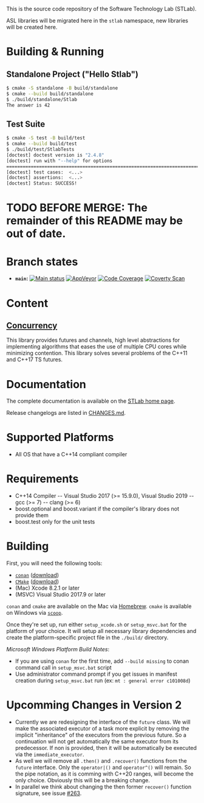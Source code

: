 This is the source code repository of the Software Technology Lab (STLab).

ASL libraries will be migrated here in the `stlab` namespace, new libraries will be created here.

# Building & Running

## Standalone Project ("Hello Stlab")

```bash
$ cmake -S standalone -B build/standalone
$ cmake --build build/standalone
$ ./build/standalone/Stlab
The answer is 42
```

## Test Suite

```bash
$ cmake -S test -B build/test
$ cmake --build build/test
$ ./build/test/StlabTests
[doctest] doctest version is "2.4.8"
[doctest] run with "--help" for options
===============================================================================
[doctest] test cases:  <...>
[doctest] assertions:  <...>
[doctest] Status: SUCCESS!
```

# TODO BEFORE MERGE: The remainder of this README may be out of date. 

# Branch states

- **`main`:**
[![Main status](https://github.com/stlab/libraries/actions/workflows/conan.yml/badge.svg)](https://github.com/stlab/libraries/actions/workflows/conan.yml/badge.svg)
[![AppVeyor](https://ci.appveyor.com/api/projects/status/aaf2uibkql1625dl/branch/main?svg=true)](https://ci.appveyor.com/project/fosterbrereton/libraries/branch/main)
[![Code Coverage](https://codecov.io/github/stlab/libraries/coverage.svg?branch=main)](https://codecov.io/gh/stlab/libraries/branch/main)
[![Coverty Scan](https://scan.coverity.com/projects/13163/badge.svg)](https://scan.coverity.com/projects/stlab_libraries)

# Content

## [Concurrency](https://www.stlab.cc/libraries/concurrency/)
This library provides futures and channels, high level abstractions for implementing algorithms that eases the use of multiple CPU cores while minimizing contention. This library solves several problems of the C++11 and C++17 TS futures.

# Documentation

The complete documentation is available on the [STLab home page](http://stlab.cc).

Release changelogs are listed in [CHANGES.md](CHANGES.md).

# Supported Platforms
- All OS that have a C++14 compliant compiler

# Requirements
- C++14 Compiler
-- Visual Studio 2017 (>= 15.9.0), Visual Studio 2019
-- gcc (>= 7)
-- clang (>= 6)
- boost.optional and boost.variant if the compiler's library does not provide them
- boost.test only for the unit tests

# Building

First, you will need the following tools:

- [`conan`](https://www.conan.io/) ([download](https://www.conan.io/downloads))
- [`CMake`](https://cmake.org/) ([download](https://cmake.org/download/))
- (Mac) Xcode 8.2.1 or later
- (MSVC) Visual Studio 2017.9 or later

`conan` and `cmake` are available on the Mac via [Homebrew](http://brew.sh). `cmake` is available on Windows via [`scoop`](http://scoop.sh/).

Once they're set up, run either `setup_xcode.sh` or `setup_msvc.bat` for the platform of your choice. It will setup all necessary library dependencies and create the platform-specific project file in the `./build/` directory.

*Microsoft Windows Platform Build Notes*:
- If you are using `conan` for the first time, add `--build missing` to conan command call in `setup_msvc.bat` script
- Use administrator command prompt if you get issues in manifest creation during `setup_msvc.bat` run (ex: `mt : general error c101008d`)

# Upcomming Changes in Version 2
* Currently we are redesigning the interface of the `future` class. We will make the associated executor of a task more explicit by removing the implicit "inheritance" of the executors from the previous future. So a continuation will not get automatically the same executor from its predecessor. If non is provided, then it will be automatically be executed via the `immediate_executor`.
* As well we will remove all `.then()` and `.recover()` functions from the `future` interface. Only the `operator|()` and `operator^()` will remain. So the pipe notation, as it is comming with C++20 ranges, will become the only choice. Obviously this will be a breaking change.
* In parallel we think about changing the then former `recover()` function signature, see issue [#263](https://github.com/stlab/libraries/issues/263).
